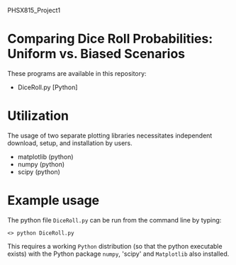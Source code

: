 PHSX815_Project1

# Comparing Dice Roll Probabilities: Uniform vs. Biased Scenarios

These programs are available in this repository:

* DiceRoll.py [Python]

# Utilization

The usage of two separate plotting libraries necessitates independent download, setup, and installation by users.

* matplotlib (python)
* numpy      (python)
* scipy      (python)

# Example usage

The python file `DiceRoll.py` can be run from the command line by typing:

`<> python DiceRoll.py`

This requires a working `Python` distribution (so that the python executable exists) with the Python package `numpy`, 'scipy' and `Matplotlib` also installed.
